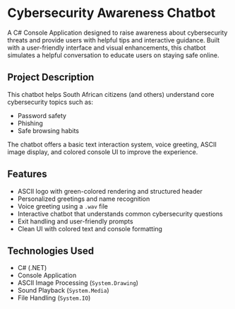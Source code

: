 #  Cybersecurity Awareness Chatbot

A C# Console Application designed to raise awareness about cybersecurity threats and provide users with helpful tips and interactive guidance. Built with a user-friendly interface and visual enhancements, this chatbot simulates a helpful conversation to educate users on staying safe online.

##  Project Description

This chatbot helps South African citizens (and others) understand core cybersecurity topics such as:
- Password safety
- Phishing
- Safe browsing habits

The chatbot offers a basic text interaction system, voice greeting, ASCII image display, and colored console UI to improve the experience.

## Features

- ASCII logo with green-colored rendering and structured header
-  Personalized greetings and name recognition
-  Voice greeting using a `.wav` file
- Interactive chatbot that understands common cybersecurity questions
-  Exit handling and user-friendly prompts
- Clean UI with colored text and console formatting

##  Technologies Used

- C# (.NET)
- Console Application
- ASCII Image Processing (`System.Drawing`)
- Sound Playback (`System.Media`)
- File Handling (`System.IO`)



